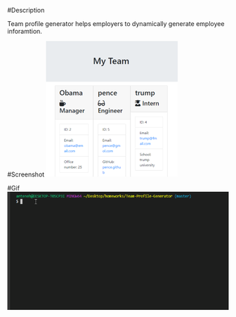 #Description

Team profile generator helps employers to dynamically generate employee inforamtion.

#Screenshot
![homescreen](Assets/homescreen.png)

#Gif
![TeamProfileGeneratorApp](Assets/TeamProfileGeneratorApp.gif)
